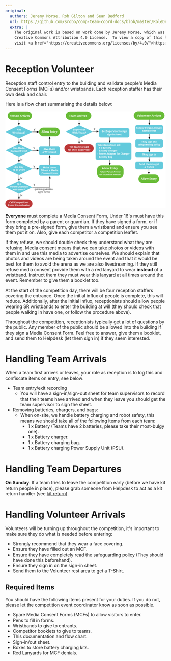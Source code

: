 ```yaml
---
original:
  authors: Jeremy Morse, Rob Gilton and Sean Bedford
  url: https://github.com/srobo/comp-team-coord-docs/blob/master/RoleDescriptions/reception.md
  extra: |
    The original work is based on work done by Jeremy Morse, which was under the
    Creative Commons Attribution 4.0 License.  To view a copy of this license,
    visit <a href="https://creativecommons.org/licenses/by/4.0/">https://creativecommons.org/licenses/by/4.0/</a>.
---
```

# Reception Volunteer

Reception staff control entry to the building and validate people's Media Consent Forms (MCFs) and/or wristbands. Each reception staffer has their own desk and chair.

Here is a flow chart summarising the details below:

![Reception Desk Flow](../diagrams/reception-desk-flow.svg)

**Everyone** must complete a Media Consent Form, Under 16's must have this form completed by a parent or guardian. If they have signed a form, or if they bring a pre-signed form, give them a wristband and ensure you see them put it on. Also, give each competitor a competition leaflet.

If they refuse, we should double check they understand what they are refusing. Media consent means that we can take photos or videos with them in and use this media to advertise ourselves. We should explain that photos and videos are being taken around the event and that it would be best for them to avoid the arena as we are also livestreaming. If they still refuse media consent provide them with a red lanyard to wear **instead** of a wristband. Instruct them they must wear this lanyard at all times around the event. Remember to give them a booklet too.

At the start of the competition day, there will be four reception staffers
covering the entrance. Once the initial influx of people is complete, this
will reduce. Additionally, after the initial influx, receptionists
should allow people wearing SR wristbands to enter the building at will (they
should check that people walking in have one, or follow the procedure above).

Throughout the competition, receptionists typically get a lot of questions by the public. Any member of the public should be allowed into the building if they sign a Media Consent Form. Feel free to answer, give them a booklet, and send them to Helpdesk (let them sign in) if they seem interested.

# Handling Team Arrivals
When a team first arrives or leaves, your role as reception is to log this and confiscate items on entry, see below:

* Team entry/exit recording
 	* You will have a sign-in/sign-out sheet for team supervisors to
record that their teams have arrived and when they leave you should get the team supervisor to sign the sheet.
* Removing batteries, chargers, and bags:
 	* When on-site, we handle battery charging and robot safety, this means we should take all of the following items from each team:
 		* 1 x Battery (Teams have 2 batteries, please take their most-bulgy one).
 		* 1 x Battery charger.
		* 1 x Battery charging bag.
		* 1 x Battery charging Power Supply Unit (PSU).

# Handling Team Departures

**On Sunday**: If a team tries to leave the competition early (before we have kit return people in place), please grab someone from Helpdesk to act as a kit return handler (see [kit return](../../../../kit/event-operations/kit-return/)).

# Handling Volunteer Arrivals
Volunteers will be turning up throughout the competition, it's important to make sure they do what is needed before entering:
- Strongly recommend that they wear a face covering.
- Ensure they have filled out an MCF.
- Ensure they have completely read the safeguarding policy (They should have done this beforehand).
- Ensure they sign in on the sign-in sheet.
- Send them to the Volunteer rest area to get a T-Shirt.

## Required Items

You should have the following items present for your duties. If you do not, please let the competition event coordinator know as soon as possible.

* Spare Media Consent Forms (MCFs) to allow visitors to enter.
* Pens to fill in forms.
* Wristbands to give to entrants.
* Competitor booklets to give to teams.
* This documentation and flow chart.
* Sign-in/out sheet.
* Boxes to store battery charging kits.
* Red Lanyards for MCF denials.
